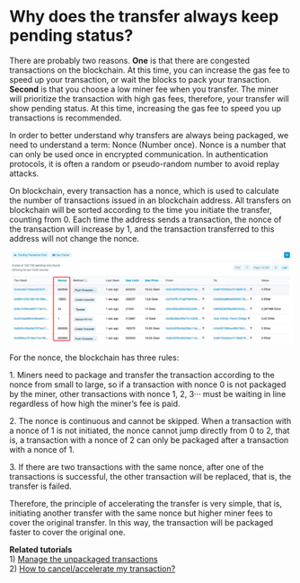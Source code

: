 # Why does the transfer always keep pending status?

There are probably two reasons. **One** is that there are congested transactions on the blockchain. At this time, you can increase the gas fee to speed up your transaction, or wait the blocks to pack your transaction. **Second** is that you choose a low miner fee when you transfer. The miner will prioritize the transaction with high gas fees, therefore, your transfer will show pending status. At this time, increasing the gas fee to speed you up transactions is recommended.&#x20;

In order to better understand why transfers are always being packaged, we need to understand a term: Nonce (Number once). Nonce is a number that can only be used once in encrypted communication. In authentication protocols, it is often a random or pseudo-random number to avoid replay attacks.&#x20;

On blockchain, every transaction has a nonce, which is used to calculate the number of transactions issued in an blockchain address. All transfers on blockchain will be sorted according to the time you initiate the transfer, counting from 0. Each time the address sends a transaction, the nonce of the transaction will increase by 1, and the transaction transferred to this address will not change the nonce.

![](../.gitbook/assets/nonce-zhi-.jpeg)

For the nonce, the blockchain has three rules:&#x20;

1\. Miners need to package and transfer the transaction according to the nonce from small to large, so if a transaction with nonce 0 is not packaged by the miner, other transactions with nonce 1, 2, 3··· must be waiting in line regardless of how high the miner’s fee is paid.&#x20;

2\. The nonce is continuous and cannot be skipped. When a transaction with a nonce of 1 is not initiated, the nonce cannot jump directly from 0 to 2, that is, a transaction with a nonce of 2 can only be packaged after a transaction with a nonce of 1.&#x20;

3\. If there are two transactions with the same nonce, after one of the transactions is successful, the other transaction will be replaced, that is, the transfer is failed.&#x20;

Therefore, the principle of accelerating the transfer is very simple, that is, initiating another transfer with the same nonce but higher miner fees to cover the original transfer. In this way, the transaction will be packaged faster to cover the original one.



**Related tutorials**\
1\) [Manage the unpackaged transactions](https://tphelp.gitbook.io/en/faq-en/eth-wallet/unpackaged)\
2\) [How to cancel/accelerate my transaction?](https://tphelp.gitbook.io/en/transfer-tutorial/how-to-cancel-or-accelerate-my-transaction)
